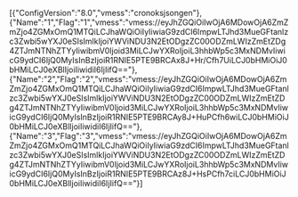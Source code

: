 [{"ConfigVersion":"8.0","vmess":"cronoksjsongen"},{"Name":"1","Flag":"1","vmess":"vmess:\/\/eyJhZGQiOiIwOjA6MDowOjA6ZmZmZjo4ZGMxOmQ1MTQiLCJhaWQiOiIyIiwiaG9zdCI6ImpwLTJhd3MueGFtanlzc3Zwbi5wYXJ0eSIsImlkIjoiYWViNDU3N2EtODgzZC00ODZmLWIzZmEtZDg4ZTJmNTNhZTYyIiwibmV0Ijoid3MiLCJwYXRoIjoiL3hhbWp5c3MxNDMvIiwicG9ydCI6IjQ0MyIsInBzIjoiR1RNIE5PTE9BRCAx8J+Hr\/Cfh7UiLCJ0bHMiOiJ0bHMiLCJ0eXBlIjoiIiwidiI6IjIifQ=="},{"Name":"2","Flag":"2","vmess":"vmess:\/\/eyJhZGQiOiIwOjA6MDowOjA6ZmZmZjo4ZGMxOmQ1MTQiLCJhaWQiOiIyIiwiaG9zdCI6ImpwLTJhd3MueGFtanlzc3Zwbi5wYXJ0eSIsImlkIjoiYWViNDU3N2EtODgzZC00ODZmLWIzZmEtZDg4ZTJmNTNhZTYyIiwibmV0Ijoid3MiLCJwYXRoIjoiL3hhbWp5c3MxNDMvIiwicG9ydCI6IjQ0MyIsInBzIjoiR1RNIE5PTE9BRCAy8J+HuPCfh6wiLCJ0bHMiOiJ0bHMiLCJ0eXBlIjoiIiwidiI6IjIifQ=="},{"Name":"3","Flag":"3","vmess":"vmess:\/\/eyJhZGQiOiIwOjA6MDowOjA6ZmZmZjo4ZGMxOmQ1MTQiLCJhaWQiOiIyIiwiaG9zdCI6ImpwLTJhd3MueGFtanlzc3Zwbi5wYXJ0eSIsImlkIjoiYWViNDU3N2EtODgzZC00ODZmLWIzZmEtZDg4ZTJmNTNhZTYyIiwibmV0Ijoid3MiLCJwYXRoIjoiL3hhbWp5c3MxNDMvIiwicG9ydCI6IjQ0MyIsInBzIjoiR1RNIE5PTE9BRCAz8J+HsPCfh7ciLCJ0bHMiOiJ0bHMiLCJ0eXBlIjoiIiwidiI6IjIifQ=="}]
